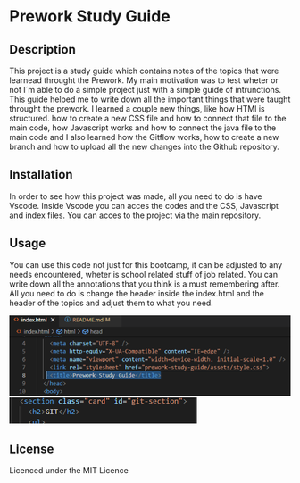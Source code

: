 # Prework Study Guide

## Description

This project is a study guide which contains notes of the topics that were learnead throught the Prework. My main motivation was to test wheter or not I´m able to do a simple project just with a simple guide of intrunctions. This guide helped me to write down all the important things that were taught throught the prework. I learned a couple new things, like how HTMl is structured. how to create a new CSS file and how to connect that file to the main code, how Javascript works and how to connect the java file to the main code and I also learned how the Gitflow works, how to create a new branch and how to upload all the new changes into the Github repository. 


## Installation

In order to see how this project was made, all you need to do is have Vscode. Inside Vscode you can acces the codes and the CSS, Javascript and index files. You can acces to the project via the main repository. 

## Usage

You can use this code not just for this bootcamp, it can be adjusted to any needs encountered, wheter is school related stuff of job related. You can write down all the annotations that you think is a must remembering after. All you need to do is change the header inside the index.html and the header of the topics and adjust them to what you need. 


![alt text](/prework-study-guide/assets/Title_header.png)
![alt text](/prework-study-guide/assets/Section_header.png)


## License

Licenced under the MIT Licence 


